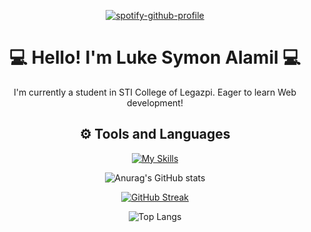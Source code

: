 <div align = "center">
  
[![spotify-github-profile](https://spotify-github-profile.vercel.app/api/view?uid=31fy337iarlfnngdeacbwluesih4&cover_image=true&theme=default&show_offline=false&background_color=0044b3&interchange=true&bar_color=bdd6ff&bar_color_cover=false)](https://github.com/kittinan/spotify-github-profile)

</div>

<h1 align = "center"> 💻 Hello! I'm Luke Symon Alamil 💻</h1>

<div align = "center">
<p>I'm currently a student in STI College of Legazpi. Eager to learn Web development! </p>
</div>

<div align = "center">
<h2>⚙️ Tools and Languages</h2>

[![My Skills](https://skillicons.dev/icons?i=js,html,css,react,bootstrap,tailwind,vite,cs,java,python,php,mysql,visualstudio,vscode,eclipse,discord,github,git&perline=6)](https://skillicons.dev)

</div>

<div align = "center">
  
![Anurag's GitHub stats](https://github-readme-stats.vercel.app/api?username=LOOOOOOK12&show_icons=true&theme=tokyonight)

[![GitHub Streak](https://streak-stats.demolab.com?user=LOOOOOOK12&theme=tokyonight)](https://git.io/streak-stats)

![Top Langs](https://github-readme-stats.vercel.app/api/top-langs/?username=LOOOOOOK12&layout=compact&show_icons=true&theme=tokyonight)

</div>
